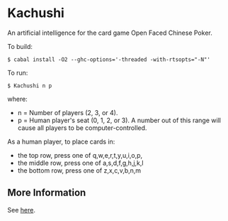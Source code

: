 Kachushi
========

An artificial intelligence for the card game Open Faced Chinese Poker.

To build: 

    $ cabal install -O2 --ghc-options='-threaded -with-rtsopts="-N"'
    
To run: 

    $ Kachushi n p
    
where:

* n = Number of players (2, 3, or 4).
* p = Human player's seat (0, 1, 2, or 3). A number out of this range will cause all players to be computer-controlled.

As a human player, to place cards in: 

* the top row, press one of q,w,e,r,t,y,u,i,o,p,
* the middle row, press one of a,s,d,f,g,h,j,k,l
* the bottom row, press one of z,x,c,v,b,n,m


## More Information

See [here](http://scrambledeggsontoast.github.io/2014/06/26/artificial-intelligence-ofcp/).
